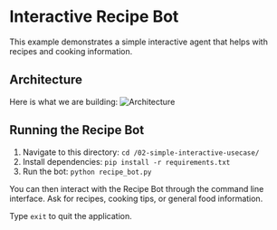 # Interactive Recipe Bot

This example demonstrates a simple interactive agent that helps with recipes and cooking information.

## Architecture
Here is what we are building:
![Architecture](../images/interactive_recipe_agent.png)

## Running the Recipe Bot

1. Navigate to this directory: `cd /02-simple-interactive-usecase/`
2. Install dependencies: `pip install -r requirements.txt`
3. Run the bot: `python recipe_bot.py`

You can then interact with the Recipe Bot through the command line interface. Ask for recipes, cooking tips, or general food information.

Type `exit` to quit the application.